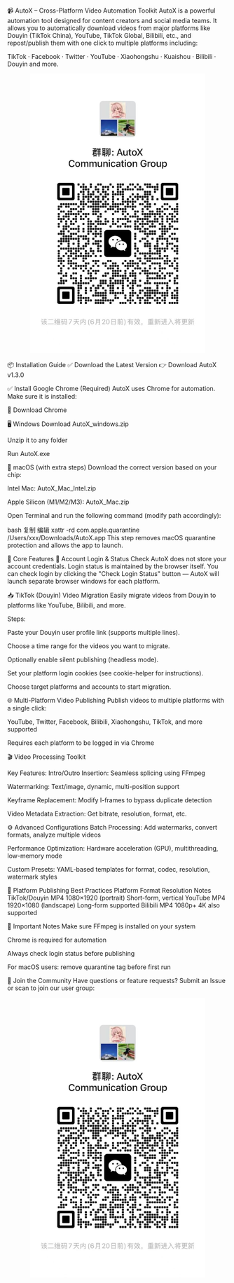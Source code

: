 📹 AutoX – Cross-Platform Video Automation Toolkit
AutoX is a powerful automation tool designed for content creators and social media teams. It allows you to automatically download videos from major platforms like Douyin (TikTok China), YouTube, TikTok Global, Bilibili, etc., and repost/publish them with one click to multiple platforms including:

TikTok · Facebook · Twitter · YouTube · Xiaohongshu · Kuaishou · Bilibili · Douyin and more.

<p align="center"> <img src="/assets/qrcode.jpg" width="400" /> </p>
📦 Installation Guide
✅ Download the Latest Version
👉 Download AutoX v1.3.0

✅ Install Google Chrome (Required)
AutoX uses Chrome for automation. Make sure it is installed:

🔗 Download Chrome

🖥️ Windows
Download AutoX_windows.zip

Unzip it to any folder

Run AutoX.exe

🍎 macOS (with extra steps)
Download the correct version based on your chip:

Intel Mac: AutoX_Mac_Intel.zip

Apple Silicon (M1/M2/M3): AutoX_Mac.zip

Open Terminal and run the following command (modify path accordingly):

bash
复制
编辑
xattr -rd com.apple.quarantine /Users/xxx/Downloads/AutoX.app
This step removes macOS quarantine protection and allows the app to launch.

🚀 Core Features
🔐 Account Login & Status Check
AutoX does not store your account credentials. Login status is maintained by the browser itself. You can check login by clicking the "Check Login Status" button — AutoX will launch separate browser windows for each platform.



📥 TikTok (Douyin) Video Migration
Easily migrate videos from Douyin to platforms like YouTube, Bilibili, and more.

Steps:

Paste your Douyin user profile link (supports multiple lines).

Choose a time range for the videos you want to migrate.

Optionally enable silent publishing (headless mode).

Set your platform login cookies (see cookie-helper for instructions).

Choose target platforms and accounts to start migration.

🌐 Multi-Platform Video Publishing
Publish videos to multiple platforms with a single click:



YouTube, Twitter, Facebook, Bilibili, Xiaohongshu, TikTok, and more supported

Requires each platform to be logged in via Chrome

🎬 Video Processing Toolkit


Key Features:
Intro/Outro Insertion: Seamless splicing using FFmpeg

Watermarking: Text/image, dynamic, multi-position support

Keyframe Replacement: Modify I-frames to bypass duplicate detection

Video Metadata Extraction: Get bitrate, resolution, format, etc.

⚙️ Advanced Configurations
Batch Processing: Add watermarks, convert formats, analyze multiple videos

Performance Optimization: Hardware acceleration (GPU), multithreading, low-memory mode

Custom Presets: YAML-based templates for format, codec, resolution, watermark styles

📝 Platform Publishing Best Practices
Platform	Format	Resolution	Notes
TikTok/Douyin	MP4	1080×1920 (portrait)	Short-form, vertical
YouTube	MP4	1920×1080 (landscape)	Long-form supported
Bilibili	MP4	1080p+	4K also supported

📌 Important Notes
Make sure FFmpeg is installed on your system

Chrome is required for automation

Always check login status before publishing

For macOS users: remove quarantine tag before first run

📣 Join the Community
Have questions or feature requests?
Submit an Issue or scan to join our user group:

<p align="center"> <img src="/assets/qrcode.jpg" width="400" /> </p>
